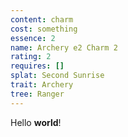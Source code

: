 ```yaml
---
content: charm
cost: something
essence: 2
name: Archery e2 Charm 2
rating: 2
requires: []
splat: Second Sunrise
trait: Archery
tree: Ranger
---
```


Hello **world**!
